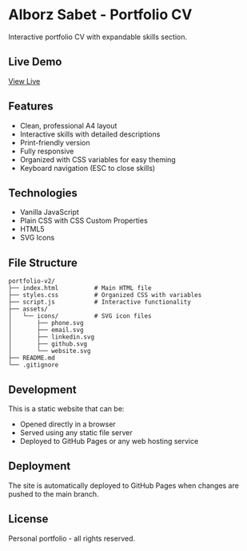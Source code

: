 # Alborz Sabet - Portfolio CV

Interactive portfolio CV with expandable skills section.

## Live Demo
[View Live](https://javAlborz.github.io/portfolio-v2/)

## Features
- Clean, professional A4 layout
- Interactive skills with detailed descriptions
- Print-friendly version
- Fully responsive
- Organized with CSS variables for easy theming
- Keyboard navigation (ESC to close skills)

## Technologies
- Vanilla JavaScript
- Plain CSS with CSS Custom Properties
- HTML5
- SVG Icons

## File Structure
```
portfolio-v2/
├── index.html          # Main HTML file
├── styles.css          # Organized CSS with variables
├── script.js           # Interactive functionality
├── assets/
│   └── icons/          # SVG icon files
│       ├── phone.svg
│       ├── email.svg
│       ├── linkedin.svg
│       ├── github.svg
│       └── website.svg
├── README.md
└── .gitignore
```

## Development
This is a static website that can be:
- Opened directly in a browser
- Served using any static file server
- Deployed to GitHub Pages or any web hosting service

## Deployment
The site is automatically deployed to GitHub Pages when changes are pushed to the main branch.

## License
Personal portfolio - all rights reserved.